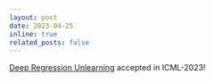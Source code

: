 ```yaml
---
layout: post
date: 2023-04-25
inline: true
related_posts: false
---
```


[Deep Regression Unlearning](https://arxiv.org/abs/2210.08196) accepted in ICML-2023!
